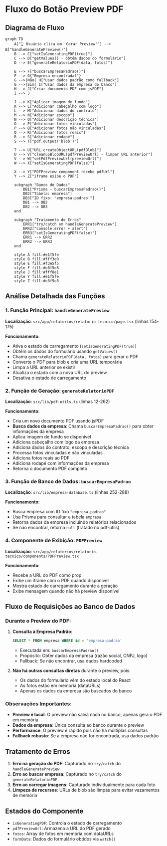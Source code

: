 # Fluxo do Botão Preview PDF

## Diagrama de Fluxo

```mermaid
graph TD
    A["👆 Usuário clica em 'Gerar Preview'"] --> B["handleGeneratePreview()"]
    B --> C["setIsGeneratingPDF(true)"]
    C --> D["getValues() - obtém dados do formulário"]
    D --> E["generateRelatorioPDF(data, fotos)"]
    
    E --> F["buscarEmpresaPadrao()"]
    F --> G{"Empresa encontrada?"}
    G -->|Não| H["Usar dados padrão como fallback"]
    G -->|Sim| I["Usar dados da empresa do banco"]
    H --> J["Criar documento PDF com jsPDF"]
    I --> J
    
    J --> K["Aplicar imagem de fundo"]
    K --> L["Adicionar cabeçalho com logo"]
    L --> M["Adicionar dados do contrato"]
    M --> N["Adicionar escopo"]
    N --> O["Adicionar descrição técnica"]
    O --> P["Adicionar fotos vinculadas"]
    P --> Q["Adicionar fotos não vinculadas"]
    Q --> R["Adicionar fotos reais"]
    R --> S["Adicionar rodapé"]
    S --> T["pdf.output('blob')"]
    
    T --> U["URL.createObjectURL(pdfBlob)"]
    U --> V["cleanupBlobURL(pdfPreviewUrl) - limpar URL anterior"]
    V --> W["setPdfPreviewUrl(previewUrl)"]
    W --> X["setIsGeneratingPDF(false)"]
    
    X --> Y["PDFPreview component recebe pdfUrl"]
    Y --> Z["iframe exibe o PDF"]
    
    subgraph "Banco de Dados"
        DB1["Prisma - buscarEmpresaPadrao()"]
        DB2["Tabela: empresa"]
        DB3["ID fixo: 'empresa-padrao'"]
        DB1 --> DB2
        DB2 --> DB3
    end
    
    subgraph "Tratamento de Erros"
        ERR1["try/catch em handleGeneratePreview"]
        ERR2["console.error + alert"]
        ERR3["setIsGeneratingPDF(false)"]
        ERR1 --> ERR2
        ERR2 --> ERR3
    end
    
    style A fill:#e1f5fe
    style B fill:#fff3e0
    style E fill:#f3e5f5
    style F fill:#e8f5e8
    style J fill:#fff8e1
    style Y fill:#e1f5fe
    style Z fill:#e8f5e8
```

## Análise Detalhada das Funções

### 1. Função Principal: `handleGeneratePreview`

**Localização**: `src/app/relatorios/relatorio-tecnico/page.tsx` (linhas 154-175)

**Funcionamento**:
- Ativa o estado de carregamento (`setIsGeneratingPDF(true)`)
- Obtém os dados do formulário usando `getValues()`
- Chama `generateRelatorioPDF(data, fotos)` para gerar o PDF
- Converte o PDF para blob e cria uma URL temporária
- Limpa a URL anterior se existir
- Atualiza o estado com a nova URL do preview
- Desativa o estado de carregamento

### 2. Função de Geração: `generateRelatorioPDF`

**Localização**: `src/lib/pdf-utils.ts` (linhas 12-262)

**Funcionamento**:
- Cria um novo documento PDF usando jsPDF
- **Busca dados da empresa**: Chama `buscarEmpresaPadrao()` para obter informações da empresa
- Aplica imagem de fundo se disponível
- Adiciona cabeçalho com logo da empresa
- Adiciona dados do contrato, escopo e descrição técnica
- Processa fotos vinculadas e não vinculadas
- Adiciona fotos reais ao PDF
- Adiciona rodapé com informações da empresa
- Retorna o documento PDF completo

### 3. Função de Banco de Dados: `buscarEmpresaPadrao`

**Localização**: `src/lib/empresa-database.ts` (linhas 252-288)

**Funcionamento**:
- Busca empresa com ID fixo `"empresa-padrao"`
- Usa Prisma para consultar a tabela `empresa`
- Retorna dados da empresa incluindo relatórios relacionados
- Se não encontrar, retorna `null` (tratado no pdf-utils)

### 4. Componente de Exibição: `PDFPreview`

**Localização**: `src/app/relatorios/relatorio-tecnico/components/PDFPreview.tsx`

**Funcionamento**:
- Recebe a URL do PDF como prop
- Exibe um iframe com o PDF quando disponível
- Mostra estado de carregamento durante a geração
- Exibe mensagem quando não há preview disponível

## Fluxo de Requisições ao Banco de Dados

### Durante o Preview do PDF:

1. **Consulta à Empresa Padrão**:
   ```sql
   SELECT * FROM empresa WHERE id = 'empresa-padrao'
   ```
   - Executada em: `buscarEmpresaPadrao()`
   - Propósito: Obter dados da empresa (razão social, CNPJ, logo)
   - Fallback: Se não encontrar, usa dados hardcoded

2. **Não há outras consultas diretas** durante o preview, pois:
   - Os dados do formulário vêm do estado local do React
   - As fotos estão em memória (dataURLs)
   - Apenas os dados da empresa são buscados do banco

### Observações Importantes:

- **Preview é local**: O preview não salva nada no banco, apenas gera o PDF em memória
- **Dados da empresa**: Única consulta ao banco durante o preview
- **Performance**: O preview é rápido pois não há múltiplas consultas
- **Fallback robusto**: Se a empresa não for encontrada, usa dados padrão

## Tratamento de Erros

1. **Erro na geração do PDF**: Capturado no `try/catch` do `handleGeneratePreview`
2. **Erro ao buscar empresa**: Capturado no `try/catch` do `generateRelatorioPDF`
3. **Erro ao carregar imagens**: Capturado individualmente para cada foto
4. **Limpeza de recursos**: URLs de blob são limpas para evitar vazamentos de memória

## Estados do Componente

- `isGeneratingPDF`: Controla o estado de carregamento
- `pdfPreviewUrl`: Armazena a URL do PDF gerado
- `fotos`: Array de fotos em memória com dataURLs
- `formData`: Dados do formulário obtidos via `watch()`
